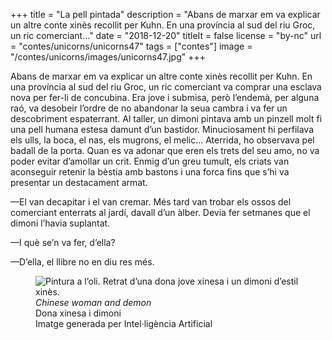 +++
title = "La pell pintada"
description = "Abans de marxar em va explicar un altre conte xinès recollit per Kuhn. En una província al sud del riu Groc, un ric comerciant…"
date = "2018-12-20"
titleIt = false
license = "by-nc"
url = "contes/unicorns/unicorns47"
tags = ["contes"]
image = "/contes/unicorns/images/unicorns47.jpg"
+++

Abans de marxar em va explicar un altre conte xinès recollit per Kuhn. En una província al sud del riu Groc, un ric comerciant va comprar una esclava nova per fer-li de concubina. Era jove i submisa, però l’endemà, per alguna raó, va desobeir l’ordre de no abandonar la seua cambra i va fer un descobriment espaterrant. Al taller, un dimoni pintava amb un pinzell molt fi una pell humana estesa damunt d’un bastidor. Minuciosament hi perfilava els ulls, la boca, el nas, els mugrons, el melic… Aterrida, ho observava pel badall de la porta. Quan es va adonar que eren els trets del seu amo, no va poder evitar d’amollar un crit. Enmig d’un greu tumult, els criats van aconseguir retenir la bèstia amb bastons i una forca fins que s’hi va presentar un destacament armat.

—El van decapitar i el van cremar. Més tard van trobar els ossos del comerciant enterrats al jardí, davall d’un àlber. Devia fer setmanes que el dimoni l’havia suplantat.

—I què se’n va fer, d’ella?

—D’ella, el llibre no en diu res més.

<figure class="illustration"><img src="/contes/unicorns/images/unicorns47.jpg" alt="Pintura a l’oli. Retrat d’una dona jove xinesa i un dimoni d’estil xinès."><figcaption><em>Chinese woman and demon</em><br>Dona xinesa i dimoni<br><span class="ai-disclaimer">Imatge generada per Intel·ligència Artificial</span></figcaption></figure>

